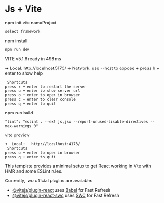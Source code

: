 # Js + Vite
npm init vite nameProject
```
select framework
```
npm install
```
npm run dev
```
 VITE v5.1.6  ready in 498 ms

  ➜  Local:   http://localhost:5173/
  ➜  Network: use --host to expose
  ➜  press h + enter to show help
  ```
   Shortcuts
  press r + enter to restart the server
  press u + enter to show server url
  press o + enter to open in browser
  press c + enter to clear console
  press q + enter to quit
  ```
  npm run build
  ```
  "lint": "eslint . --ext js,jsx --report-unused-disable-directives --max-warnings 0"
  ```
   vite preview
   ```
   ➜  Local:   http://localhost:4173/
    Shortcuts
  press o + enter to open in browser
  press q + enter to quit
  ```
This template provides a minimal setup to get React working in Vite with HMR and some ESLint rules.

Currently, two official plugins are available:

- [@vitejs/plugin-react](https://github.com/vitejs/vite-plugin-react/blob/main/packages/plugin-react/README.md) uses [Babel](https://babeljs.io/) for Fast Refresh
- [@vitejs/plugin-react-swc](https://github.com/vitejs/vite-plugin-react-swc) uses [SWC](https://swc.rs/) for Fast Refresh